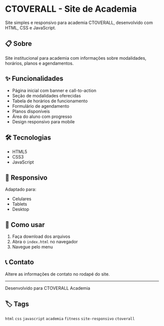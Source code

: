 # CTOVERALL - Site de Academia

Site simples e responsivo para academia CTOVERALL, desenvolvido com HTML, CSS e JavaScript.

## 📋 Sobre

Site institucional para academia com informações sobre modalidades, horários, planos e agendamentos.

## ✨ Funcionalidades

- Página inicial com banner e call-to-action
- Seção de modalidades oferecidas
- Tabela de horários de funcionamento
- Formulário de agendamento
- Planos disponíveis
- Área do aluno com progresso
- Design responsivo para mobile

## 🛠️ Tecnologias

- HTML5
- CSS3
- JavaScript

## 📱 Responsivo

Adaptado para:
- Celulares
- Tablets
- Desktop

## 🚀 Como usar

1. Faça download dos arquivos
2. Abra o `index.html` no navegador
3. Navegue pelo menu

## 📞 Contato

Altere as informações de contato no rodapé do site.

---

Desenvolvido para CTOVERALL Academia

## 🏷️ Tags

`html` `css` `javascript` `academia` `fitness` `site-responsivo` `ctoverall`
